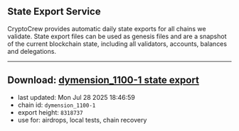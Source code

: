 ## State Export Service
CryptoCrew provides automatic daily state exports for all chains we validate. State export files can be used as genesis files and are a snapshot of the current blockchain state, including all validators, accounts, balances and delegations.

---
**Download: [dymension_1100-1 state export](https://dl-eu2.ccvalidators.com/SERVICE/dymension/dymension_1100-1_export_8318737.json)**
---

- last updated: Mon Jul 28 2025 18:46:59
- chain id: `dymension_1100-1`
- export height: `8318737`
- use for: airdrops, local tests, chain recovery
